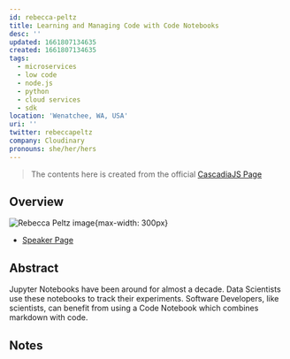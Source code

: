 ```yaml
---
id: rebecca-peltz
title: Learning and Managing Code with Code Notebooks
desc: ''
updated: 1661807134635
created: 1661807134635
tags:
  - microservices
  - low code
  - node.js
  - python
  - cloud services
  - sdk
location: 'Wenatchee, WA, USA'
uri: ''
twitter: rebeccapeltz
company: Cloudinary
pronouns: she/her/hers
---
```

> The contents here is created from the official [CascadiaJS Page](https://2022.cascadiajs.com/speakers/rebecca-peltz)

## Overview

![Rebecca Peltz image](https://create-4jr.begin.app/_static/2022/rebecca-peltz.jpg){max-width: 300px}
- [Speaker Page](https://2022.cascadiajs.com/speakers/rebecca-peltz)

## Abstract

Jupyter Notebooks have been around for almost a decade.  Data Scientists use these notebooks to track their experiments.  Software Developers, like scientists, can benefit from using a Code Notebook which combines markdown with code.

## Notes